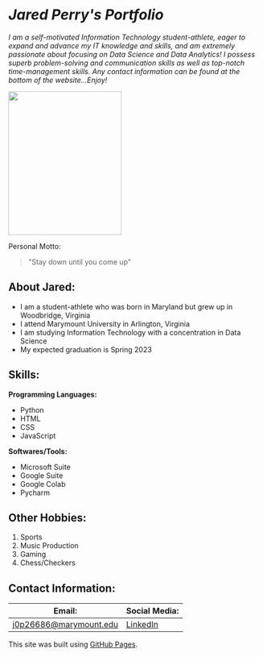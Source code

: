 # _**Jared Perry's Portfolio**_
*I am a self-motivated Information Technology student-athlete, eager to
expand and advance my IT knowledge and skills, and am extremely passionate about focusing on Data Science and Data Analytics! I possess superb problem-solving and communication skills as well as top-notch time-management skills. Any contact information can be found at the bottom of the website...Enjoy!*


<img src="https://user-images.githubusercontent.com/78187692/107465538-84782280-6b30-11eb-9a9a-0c86ea26a372.png" width="225" height="285">

Personal Motto:
> "Stay down until you come up"


## About Jared:
* I am a student-athlete who was born in Maryland but grew up in Woodbridge, Virginia 
* I attend Marymount University in Arlington, Virginia
* I am studying Information Technology with a concentration in Data Science 
* My expected graduation is Spring 2023

## Skills:
**Programming Languages:**
- Python
- HTML
- CSS
- JavaScript

**Softwares/Tools:**
- Microsoft Suite
- Google Suite
- Google Colab
- Pycharm

## Other Hobbies:
1. Sports
1. Music Production
1. Gaming
1. Chess/Checkers



## Contact Information:

Email: | Social Media:
------------ | -------------
j0p26686@marymount.edu | <a href="https://www.linkedin.com/in/jared-perry-828391205/">LinkedIn</a>



This site was built using [GitHub Pages](https://pages.github.com/).








